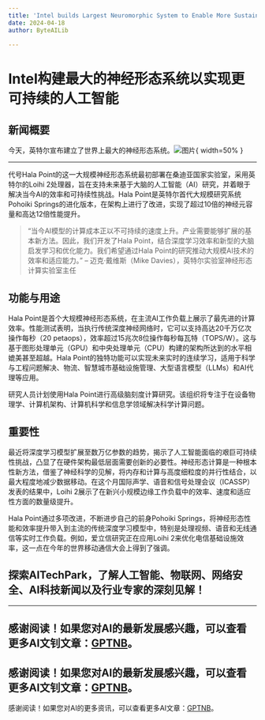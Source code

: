 ```yaml
---
title: 'Intel builds Largest Neuromorphic System to Enable More Sustainable AI'
date: 2024-04-18
author: ByteAILib

---
```


# Intel构建最大的神经形态系统以实现更可持续的人工智能

## 新闻概要

今天，英特尔宣布建立了世界上最大的神经形态系统。![图片](https://ai-techpark.com/wp-content/uploads/2020/06/Buyer-Guide-500x281-1.jpg){ width=50% }

---
代号Hala Point的这一大规模神经形态系统最初部署在桑迪亚国家实验室，采用英特尔的Loihi 2处理器，旨在支持未来基于大脑的人工智能（AI）研究，并着眼于解决当今AI的效率和可持续性挑战。Hala Point是英特尔首代大规模研究系统Pohoiki Springs的进化版本，在架构上进行了改进，实现了超过10倍的神经元容量和高达12倍性能提升。

> “当今AI模型的计算成本正以不可持续的速度上升。产业需要能够扩展的基本新方法。因此，我们开发了Hala Point，结合深度学习效率和新型的大脑启发学习和优化能力。我们希望通过Hala Point的研究推动大规模AI技术的效率和适应能力。”
> – 迈克·戴维斯（Mike Davies），英特尔实验室神经形态计算实验室主任

## 功能与用途

Hala Point是首个大规模神经形态系统，在主流AI工作负载上展示了最先进的计算效率。性能测试表明，当执行传统深度神经网络时，它可以支持高达20千万亿次操作每秒（20 petaops），效率超过15兆次8位操作每秒每瓦特（TOPS/W）。这与基于图形处理单元（GPU）和中央处理单元（CPU）构建的架构所达到的水平相媲美甚至超越。Hala Point的独特功能可以实现未来实时的连续学习，适用于科学与工程问题解决、物流、智慧城市基础设施管理、大型语言模型（LLMs）和AI代理等应用。

研究人员计划使用Hala Point进行高级脑刻度计算研究。该组织将专注于在设备物理学、计算机架构、计算机科学和信息学领域解决科学计算问题。

## 重要性

最近将深度学习模型扩展至数万亿参数的趋势，揭示了人工智能面临的艰巨可持续性挑战，凸显了在硬件架构最低层面需要创新的必要性。神经形态计算是一种根本性新方法，借鉴了神经科学的见解，将内存和计算与高度细粒度的并行性结合，以最大程度地减少数据移动。在这个月国际声学、语音和信号处理会议（ICASSP）发表的结果中，Loihi 2展示了在新兴小规模边缘工作负载中的效率、速度和适应性方面的数量级提升。

Hala Point通过多项改进，不断进步自己的前身Pohoiki Springs，将神经形态性能和效率提升带入到主流的传统深度学习模型中，特别是处理视频、语音和无线通信等实时工作负载。例如，爱立信研究正在应用Loihi 2来优化电信基础设施效率，这一点在今年的世界移动通信大会上得到了强调。

探索AITechPark，了解人工智能、物联网、网络安全、AI科技新闻以及行业专家的深刻见解！
---

---
感谢阅读！如果您对AI的最新发展感兴趣，可以查看更多AI文钊文章：[GPTNB](https://gptnb.com)。
---
感谢阅读！如果您对AI的最新发展感兴趣，可以查看更多AI文钊文章：[GPTNB](https://gptnb.com)。
---
感谢阅读！如果您对AI的更多资讯，可以查看更多AI文章：[GPTNB](https://gptnb.com)。